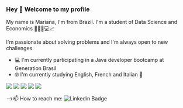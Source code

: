 ### Hey 👋 Welcome to my profile

My name is Mariana, I'm from Brazil. I'm a student of Data Science and Economics 👩🏻‍💻💻📈

I'm passionate about solving problems and I'm always open to new challenges.


- 💻 I'm currently participating in a Java developer bootcamp at Generation Brasil
- 🤓 I'm currently studying English, French and Italian 🛫

<img src="https://img.shields.io/badge/Java-DC143C?style=for-the-badge&logo=java&logoColor=white"></img> <img src="https://img.shields.io/badge/Spring-000000?style=for-the-badge&logo=spring&logoColor=white"></img> <img src="https://img.shields.io/badge/MySQL-00BFFF?style=for-the-badge&logo=mysql&logoColor=white"></img> <img src="https://img.shields.io/badge/Python-6A5ACD?style=for-the-badge&logo=python&logoColor=white"></img> <img src="https://img.shields.io/badge/R-FF00FF?style=for-the-badge&logo=r&logoColor=white"></img>

-->📫 How to reach me: 
![Linkedin Badge](https://img.shields.io/badge/-Mariana-6633cc?style=flat-square&logo=Linkedin&logoColor=white&link=/https://www.linkedin.com/in/mariana-picoli-carvalho/)


